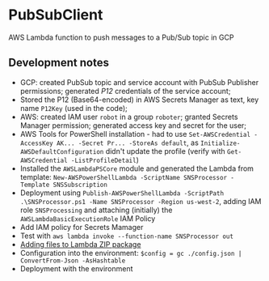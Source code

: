 # PubSubClient
AWS Lambda function to push messages to a Pub/Sub topic in GCP

## Development notes
- GCP: created PubSub topic and service account with PubSub Publisher permissions; generated _P12_ credentials of the service account;
- Stored the P12 (Base64-encoded) in AWS Secrets Manager as text, key name `P12Key` (used in the code);
- AWS: created IAM user `robot` in a group `roboter`; granted Secrets Manager permission; generated access key and secret for the user;
- AWS Tools for PowerShell installation - had to use `Set-AWSCredential -AccessKey AK... -Secret Pr... -StoreAs default`, as `Initialize-AWSDefaultConfiguration` didn't update the profile (verify with `Get-AWSCredential -ListProfileDetail`)
- Installed the `AWSLambdaPSCore` module and generated the Lambda from template: `New-AWSPowerShellLambda -ScriptName SNSProcessor -Template SNSSubscription`
- Deployment using `Publish-AWSPowerShellLambda -ScriptPath .\SNSProcessor.ps1 -Name SNSProcessor -Region us-west-2`, adding IAM role `SNSProcessing` and attaching (initially) the `AWSLambdaBasicExecutionRole` IAM Policy
- Add IAM policy for Secrets Mamager
- Test with `aws lambda invoke --function-name SNSProcessor out`
- [Adding files to Lambda ZIP package](https://stackoverflow.com/questions/61932451/powershell-how-to-package-custom-modules-into-a-zip-package-for-aws-lamdba)
- Configuration into the environment: `$config = gc ./config.json | ConvertFrom-Json -AsHashtable`
- Deployment with the environment
